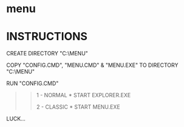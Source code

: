 # menu

INSTRUCTIONS
============
CREATE DIRECTORY "C:\MENU"

COPY "CONFIG.CMD", "MENU.CMD" & "MENU.EXE" TO DIRECTORY "C:\MENU"

RUN "CONFIG.CMD" 
>> 1 - NORMAL * START EXPLORER.EXE
>> 
>> 2 - CLASSIC * START MENU.EXE

LUCK...
